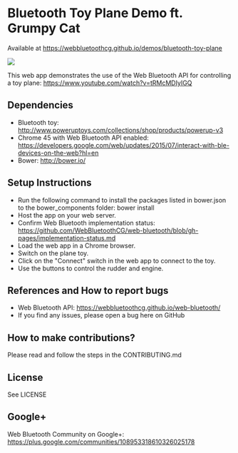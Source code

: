# Bluetooth Toy Plane Demo ft. Grumpy Cat

Available at https://webbluetoothcg.github.io/demos/bluetooth-toy-plane

<img src="https://raw.githubusercontent.com/webbluetoothcg/demos/gh-pages/bluetooth-toy-plane/hero.gif">

This web app demonstrates the use of the Web Bluetooth API for controlling a toy plane: https://www.youtube.com/watch?v=tRMcMDIyIGQ

## Dependencies
* Bluetooth toy: http://www.poweruptoys.com/collections/shop/products/powerup-v3
* Chrome 45 with Web Bluetooth API enabled: https://developers.google.com/web/updates/2015/07/interact-with-ble-devices-on-the-web?hl=en
* Bower: http://bower.io/

## Setup Instructions
* Run the following command to install the packages listed in bower.json to the bower_components folder: bower install
* Host the app on your web server.
* Confirm Web Bluetooth implementation status: https://github.com/WebBluetoothCG/web-bluetooth/blob/gh-pages/implementation-status.md
* Load the web app in a Chrome browser.
* Switch on the plane toy.
* Click on the "Connect" switch in the web app to connect to the toy.
* Use the buttons to control the rudder and engine.

## References and How to report bugs
* Web Bluetooth API: https://webbluetoothcg.github.io/web-bluetooth/
* If you find any issues, please open a bug here on GitHub

## How to make contributions?
Please read and follow the steps in the CONTRIBUTING.md

## License
See LICENSE

## Google+
Web Bluetooth Community on Google+: https://plus.google.com/communities/108953318610326025178
